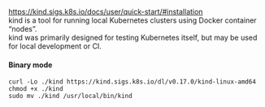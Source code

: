  https://kind.sigs.k8s.io/docs/user/quick-start/#installation<br>
 kind is a tool for running local Kubernetes clusters using Docker container “nodes”.<br>
 kind was primarily designed for testing Kubernetes itself, but may be used for local development or CI.


#### Binary mode
```
curl -Lo ./kind https://kind.sigs.k8s.io/dl/v0.17.0/kind-linux-amd64
chmod +x ./kind
sudo mv ./kind /usr/local/bin/kind
```
